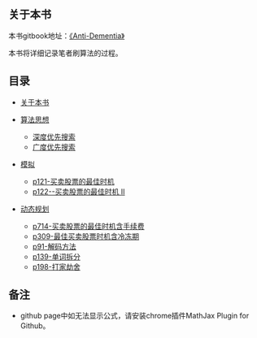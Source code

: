 ## 关于本书

本书gitbook地址：[《Anti-Dementia》](https://duval1024.gitbook.io/anti-dementia/)

本书将详细记录笔者刷算法的过程。

## 目录

* [关于本书](README.md)
* [算法思想](算法思想/README.md)
  * [深度优先搜索](算法思想/dfs.md)
  * [广度优先搜索](算法思想/bfs.md)
* [模拟](模拟/README.md)
  * [p121-买卖股票的最佳时机](problem/p121-best-time-to-buy-and-sell-stock.md)
  * [p122--买卖股票的最佳时机 II](p122-best-time-to-buy-and-sell-stock-ii.md)

* [动态规划](动态规划/README.md)
  * [p714-买卖股票的最佳时机含手续费](problem/p714-best-time-to-buy-and-sell-stock-with-transaction-fee.md)
  * [p309-最佳买卖股票时机含冷冻期](p309_best-time-to-buy-and-sell-stock-with-cooldown.md)
  * [p91-解码方法](problem/p91-decode-ways.md)
  * [p139-单词拆分](problem/p139-word-break.md)
  * [p198-打家劫舍](problem/p198-house-robber.md)

## 备注
-  github page中如无法显示公式，请安装chrome插件MathJax Plugin for Github。

